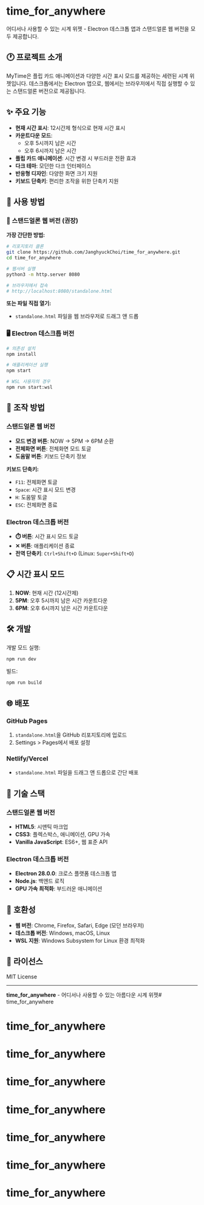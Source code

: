 # time_for_anywhere

어디서나 사용할 수 있는 시계 위젯 - Electron 데스크톱 앱과 스탠드얼론 웹 버전을 모두 제공합니다.

## 🕐 프로젝트 소개

MyTime은 플립 카드 애니메이션과 다양한 시간 표시 모드를 제공하는 세련된 시계 위젯입니다. 
데스크톱에서는 Electron 앱으로, 웹에서는 브라우저에서 직접 실행할 수 있는 스탠드얼론 버전으로 제공됩니다.

## ✨ 주요 기능

- **현재 시간 표시**: 12시간제 형식으로 현재 시간 표시
- **카운트다운 모드**: 
  - 오후 5시까지 남은 시간
  - 오후 6시까지 남은 시간
- **플립 카드 애니메이션**: 시간 변경 시 부드러운 전환 효과
- **다크 테마**: 모던한 다크 인터페이스
- **반응형 디자인**: 다양한 화면 크기 지원
- **키보드 단축키**: 편리한 조작을 위한 단축키 지원

## 🚀 사용 방법

### 📱 스탠드얼론 웹 버전 (권장)

**가장 간단한 방법:**
```bash
# 리포지토리 클론
git clone https://github.com/JanghyuckChoi/time_for_anywhere.git
cd time_for_anywhere

# 웹서버 실행
python3 -m http.server 8080

# 브라우저에서 접속
# http://localhost:8080/standalone.html
```

**또는 파일 직접 열기:**
- `standalone.html` 파일을 웹 브라우저로 드래그 앤 드롭

### 🖥️ Electron 데스크톱 버전

```bash
# 의존성 설치
npm install

# 애플리케이션 실행
npm start

# WSL 사용자의 경우
npm run start:wsl
```

## 🎯 조작 방법

### 스탠드얼론 웹 버전
- **모드 변경 버튼**: NOW → 5PM → 6PM 순환
- **전체화면 버튼**: 전체화면 모드 토글
- **도움말 버튼**: 키보드 단축키 정보

**키보드 단축키:**
- `F11`: 전체화면 토글
- `Space`: 시간 표시 모드 변경
- `H`: 도움말 토글
- `ESC`: 전체화면 종료

### Electron 데스크톱 버전
- **⏱️ 버튼**: 시간 표시 모드 토글
- **✕ 버튼**: 애플리케이션 종료
- **전역 단축키**: `Ctrl+Shift+D` (Linux: `Super+Shift+D`)

## 📋 시간 표시 모드

1. **NOW**: 현재 시간 (12시간제)
2. **5PM**: 오후 5시까지 남은 시간 카운트다운
3. **6PM**: 오후 6시까지 남은 시간 카운트다운

## 🛠️ 개발

개발 모드 실행:
```bash
npm run dev
```

빌드:
```bash
npm run build
```

## 🌐 배포

### GitHub Pages
1. `standalone.html`을 GitHub 리포지토리에 업로드
2. Settings > Pages에서 배포 설정

### Netlify/Vercel
- `standalone.html` 파일을 드래그 앤 드롭으로 간단 배포

## 🔧 기술 스택

### 스탠드얼론 웹 버전
- **HTML5**: 시맨틱 마크업
- **CSS3**: 플렉스박스, 애니메이션, GPU 가속
- **Vanilla JavaScript**: ES6+, 웹 표준 API

### Electron 데스크톱 버전
- **Electron 28.0.0**: 크로스 플랫폼 데스크톱 앱
- **Node.js**: 백엔드 로직
- **GPU 가속 최적화**: 부드러운 애니메이션

## 📱 호환성

- **웹 버전**: Chrome, Firefox, Safari, Edge (모던 브라우저)
- **데스크톱 버전**: Windows, macOS, Linux
- **WSL 지원**: Windows Subsystem for Linux 환경 최적화

## 📄 라이선스

MIT License

---

**time_for_anywhere** - 어디서나 사용할 수 있는 아름다운 시계 위젯# time_for_anywhere
# time_for_anywhere
# time_for_anywhere
# time_for_anywhere
# time_for_anywhere
# time_for_anywhere
# time_for_anywhere
# time_for_anywhere
